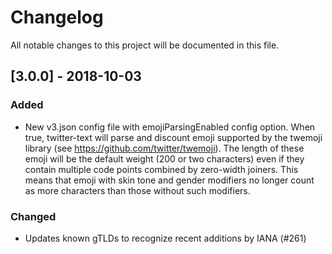 # Changelog
All notable changes to this project will be documented in this file.

## [3.0.0] - 2018-10-03
### Added
- New v3.json config file with emojiParsingEnabled config option. When
  true, twitter-text will parse and discount emoji supported by the
  twemoji library (see https://github.com/twitter/twemoji). The length
  of these emoji will be the default weight (200 or two characters) even
  if they contain multiple code points combined by zero-width
  joiners. This means that emoji with skin tone and gender modifiers no
  longer count as more characters than those without such modifiers.

### Changed
- Updates known gTLDs to recognize recent additions by IANA (#261)
